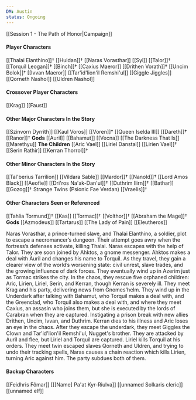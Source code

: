 ```yaml
---
DM: Austin
status: Ongoing
---
```

[[Session 1 - The Path of Honor|Campaign]]
#### Player Characters
[[Thalai Elanthino]]†
[[Huldan]]†
[[Naras Vorasthar]]
[[Syl]]
[[Talor]]†
[[Torquil Leogan]]†
[[Binch]]†
[[Caxius Maeror]]
[[Drithen Vorath]]†
[[Uncim Bolok]]†
[[Ivvan Maeror]]
[[Tar'id'lion'il Remshi'ul]]
[[Giggle Jiggles]]
[[Qorneth Nashol]]
[[Uldren Nashol]]

#### Crossover Player Characters
[[Krag]]
[[Faust]]
#### Other Major Characters In the Story
[[Szinvorn Dyrrith]]
[[Kaul Voros]]
[[Voren]]†
[[Queen Iselda III]]
[[Dareth]]†
[[Ranor]]†
**Gods**
[[Auril]]
[[Bahamut]]
[[Vecna]]
[[The Darkness That Is]]
[[Marethyu]]
**The Children**
[[Aric Vael]]
[[Liriel Danstal]]
[[Lirien Vael]]†
[[Serin Rathir]]
[[Kerran Thorrol]]†
#### Other Minor Characters In the Story
[[Tal'berius Tarrilion]]
[[Vildara Sable]]
[[Mardor]]†
[[Nanold]]†
[[Lord Amos Black]]
[[Aeofie]]
[[Dri'ros Na'ak-Dan'ul]]†
[[Duthrim Ilirn]]†
[[Bathar]]
[[Gozog]]†
Strange Twins (Psionic Fae Verdan)
[[Vraelis]]†
#### Other Characters Seen or Referenced
[[Tahlia Tormund]]†
[[Kas]]
[[Tormac]]†
[[Volthor]]†
[[Abraham the Mage]]†
**Gods**
[[Azmodeus]]
[[Tartarus]]
[[The Lady of Pain]]
[[Eleutheros]]


Naras Vorasthar, a prince-turned slave, and Thalai Elanthino, a soldier, plot to escape a necromancer’s dungeon. Their attempt goes awry when the fortress’s defenses activate, killing Thalai. Naras escapes with the help of Talor. They are soon joined by Ahktos, a gnome messenger.
Ahktos makes a deal with Auril and changes his name to Torquil. As they travel, they gain a clearer view of the world’s worsening state: civil unrest, slave trades, and the growing influence of dark forces. They eventually wind up in Azerim just as Tormac strikes the city. In the chaos, they rescue five orphaned children: Aric, Lirien, Liriel, Serin, and Kerran, though Kerran is severely ill.
They meet Krag and his party, delivering news from Gnomes'helm.
They wind up in the Underdark after talking with Bahamut, who Torquil makes a deal with, and the Greenclad, who Torquil also makes a deal with, and where they meet Caxius, an assasin who joins them, but she is executed by the lords of Carabran when they are captured. Instigating a prison break with new allies Drithen, Uncim, Ivvan, and Duthrim. Kerran dies to his illness and Aric loses an eye in the chaos.
After they escape the underdark, they meet Giggles the Clown and Tar'id'lion'il Remshi'ul, Nugget's brother. They are attacked by Auril and flee, but Liriel and Torquil are captured. Liriel kills Torquil at his orders.
They meet twin escaped slaves Qorneth and Uldren, and trying to undo their tracking spells, Naras causes a chain reaction which kills Lirien, turning Aric against him. The party subdues both of them.


#### Backup Characters
[[Feidhris Fômar]]
[[[Name] Pa'at Kyr-Riulva]]
[[unnamed Solkaris cleric]]
[[unnamed elf]]
